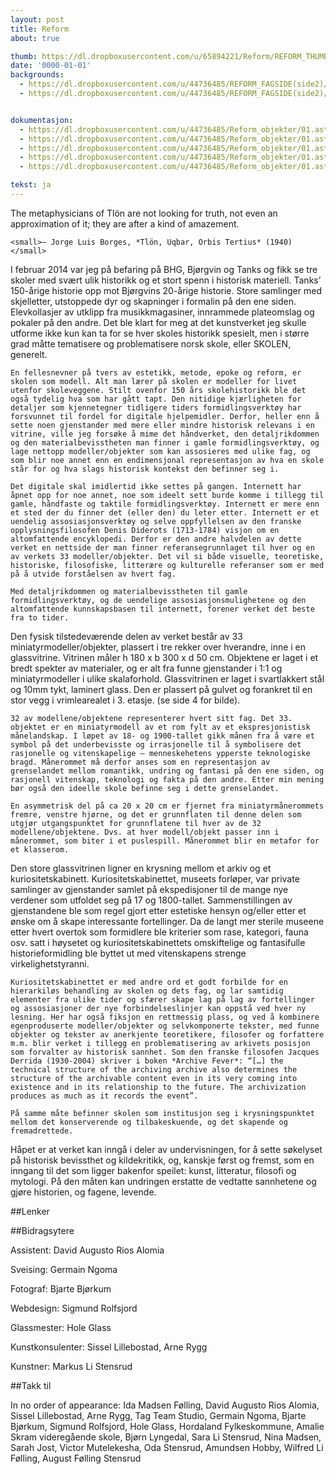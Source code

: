 ```yaml
---
layout: post
title: Reform
about: true

thumb: https://dl.dropboxusercontent.com/u/65894221/Reform/REFORM_THUMBNAILS/01.Astronomi.jpg
date: '0000-01-01'
backgrounds:
  - https://dl.dropboxusercontent.com/u/44736485/REFORM_FAGSIDE(side2)/34.Reform_infobakgrunn.jpg
  - https://dl.dropboxusercontent.com/u/44736485/REFORM_FAGSIDE(side2)/01.Astronomi2m.jpg


dokumentasjon:
  - https://dl.dropboxusercontent.com/u/44736485/Reform_objekter/01.astro1.jpg
  - https://dl.dropboxusercontent.com/u/44736485/Reform_objekter/01.astro2.jpg
  - https://dl.dropboxusercontent.com/u/44736485/Reform_objekter/01.astro3.jpg
  - https://dl.dropboxusercontent.com/u/44736485/Reform_objekter/01.astro4.jpg
  - https://dl.dropboxusercontent.com/u/44736485/Reform_objekter/01.astro5.jpg

tekst: ja
---
```



The metaphysicians of Tlön are not looking for truth, not even an approximation of it; they are after a kind of amazement.

    <small>– Jorge Luis Borges, *Tlön, Uqbar, Orbis Tertius* (1940)</small>



I februar 2014 var jeg på befaring på BHG, Bjørgvin og Tanks og fikk se tre skoler med svært ulik historikk og et stort spenn i historisk materiell. Tanks’ 150-årige historie opp mot Bjørgvins 20-årige historie. Store samlinger med skjelletter, utstoppede dyr og skapninger i formalin på den ene siden. Elevkollasjer av utklipp fra musikkmagasiner, innrammede plateomslag og pokaler på den andre. Det ble klart for meg at det kunstverket jeg skulle utforme ikke kun kan ta for se hver skoles historikk spesielt, men i større grad måtte tematisere og problematisere norsk skole, eller SKOLEN, generelt.

    En fellesnevner på tvers av estetikk, metode, epoke og reform, er skolen som modell. Alt man lærer på skolen er modeller for livet utenfor skoleveggene. Stilt ovenfor 150 års skolehistorikk ble det også tydelig hva som har gått tapt. Den nitidige kjærligheten for detaljer som kjennetegner tidligere tiders formidlingsverktøy har forsvunnet til fordel for digitale hjelpemidler. Derfor, heller enn å sette noen gjenstander med mere eller mindre historisk relevans i en vitrine, ville jeg forsøke å mime det håndverket, den detaljrikdommen og den materialbevisstheten man finner i gamle formidlingsverktøy, og lage nettopp modeller/objekter som kan assosieres med ulike fag, og som blir noe annet enn en endimensjonal representasjon av hva en skole står for og hva slags historisk kontekst den befinner seg i.

    Det digitale skal imidlertid ikke settes på gangen. Internett har åpnet opp for noe annet, noe som ideelt sett burde komme i tillegg til gamle, håndfaste og taktile formidlingsverktøy. Internett er mere enn et sted der du finner det (eller den) du leter etter. Internett er et uendelig assosiasjonsverktøy og selve oppfyllelsen av den franske opplysningsfilosofen Denis Diderots (1713-1784) visjon om en altomfattende encyklopedi. Derfor er den andre halvdelen av dette verket en nettside der man finner referansegrunnlaget til hver og en av verkets 33 modeller/objekter. Det vil si både visuelle, teoretiske, historiske, filosofiske, litterære og kulturelle referanser som er med på å utvide forståelsen av hvert fag.

    Med detaljrikdommen og materialbevisstheten til gamle formidlingsverktøy, og de uendelige assosiasjonsmulighetene og den altomfattende kunnskapsbasen til internett, forener verket det beste fra to tider.

Den fysisk tilstedeværende delen av verket består av 33 miniatyrmodeller/objekter, plassert i tre rekker over hverandre, inne i en glassvitrine. Vitrinen måler h 180 x b 300 x d 50 cm. Objektene er laget i et bredt spekter av materialer, og er alt fra funne gjenstander i 1:1 og miniatyrmodeller i ulike skalaforhold. Glassvitrinen er laget i svartlakkert stål og 10mm tykt, laminert glass. Den er plassert på gulvet og forankret til en stor vegg i vrimlearealet i 3. etasje. (se side 4 for bilde).

    32 av modellene/objektene representerer hvert sitt fag. Det 33. objektet er en miniatyrmodell av et rom fylt av et ekspresjonistisk månelandskap. I løpet av 18- og 1900-tallet gikk månen fra å være et symbol på det underbevisste og irrasjonelle til å symbolisere det rasjonelle og vitenskapelige – menneskehetens ypperste teknologiske bragd. Månerommet må derfor anses som en representasjon av grenselandet mellom romantikk, undring og fantasi på den ene siden, og rasjonell vitenskap, teknologi og fakta på den andre. Etter min mening bør også den ideelle skole befinne seg i dette grenselandet.

    En asymmetrisk del på ca 20 x 20 cm er fjernet fra miniatyrmånerommets fremre, venstre hjørne, og det er grunnflaten til denne delen som utgjør utgangspunktet for grunnflatene til hver av de 32 modellene/objektene. Dvs. at hver modell/objekt passer inn i månerommet, som biter i et puslespill. Månerommet blir en metafor for et klasserom.

Den store glassvitrinen ligner en krysning mellom et arkiv og et kuriositetskabinett. Kuriositetskabinettet, museets forløper, var private samlinger av gjenstander samlet på ekspedisjoner til de mange nye verdener som utfoldet seg  på 17 og 1800-tallet. Sammenstillingen av gjenstandene ble som regel gjort etter estetiske hensyn og/eller etter et ønske om å skape interessante fortellinger. Da de langt mer sterile museene etter hvert overtok som formidlere ble kriterier som rase, kategori, fauna osv. satt i høysetet og kuriositetskabinettets omskiftelige og fantasifulle historieformidling ble byttet ut med vitenskapens strenge virkelighetstyranni.
	
	Kuriositetskabinettet er med andre ord et godt forbilde for en hierarkiløs behandling av skolen og dets fag, og lar samtidig elementer fra ulike tider og sfærer skape lag på lag av fortellinger og assosiasjoner der nye forbindelseslinjer kan oppstå ved hver ny lesning. Her har også fiksjon en rettmessig plass, og ved å kombinere egenproduserte modeller/objekter og selvkomponerte tekster, med funne objekter og tekster av anerkjente teoretikere, filosofer og forfattere m.m. blir verket i tillegg en problematisering av arkivets posisjon som forvalter av historisk sannhet. Som den franske filosofen Jacques Derrida (1930-2004) skriver i boken *Archive Fever*: “[…] the technical structure of the archiving archive also determines the structure of the archivable content even in its very coming into existence and in its relationship to the future. The archivization produces as much as it records the event”.
	
	På samme måte befinner skolen som institusjon seg i krysningspunktet mellom det konserverende og tilbakeskuende, og det skapende og fremadrettede.
	
Håpet er at verket kan inngå i deler av undervisningen, for å sette søkelyset på historisk bevissthet og kildekritikk, og, kanskje først og fremst, som en inngang til det som ligger bakenfor speilet: kunst, litteratur, filosofi og mytologi. På den måten kan undringen erstatte de vedtatte sannhetene og gjøre historien, og fagene, levende.

##Lenker

##Bidragsytere

Assistent: David Augusto Rios Alomia

Sveising: Germain Ngoma

Fotograf: Bjarte Bjørkum

Webdesign: Sigmund Rolfsjord

Glassmester: Hole Glass

Kunstkonsulenter: Sissel Lillebostad, Arne Rygg

Kunstner: Markus Li Stensrud


##Takk til

In no order of appearance: Ida Madsen Følling, David Augusto Rios Alomia, Sissel Lillebostad, Arne Rygg, Tag Team Studio, Germain Ngoma, Bjarte Bjørkum, Sigmund Rolfsjord, Hole Glass, Hordaland Fylkeskommune, Amalie Skram videregående skole, Bjørn Lyngedal, Sara Li Stensrud, Nina Madsen, Sarah Jost, Victor Mutelekesha, Oda Stensrud, Amundsen Hobby, Wilfred Li Følling, August Følling Stensrud
